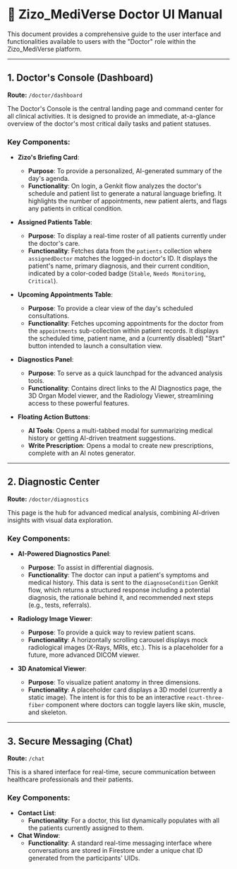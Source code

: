 # 📖 Zizo_MediVerse Doctor UI Manual

This document provides a comprehensive guide to the user interface and functionalities available to users with the "Doctor" role within the Zizo_MediVerse platform.

---

## 1. Doctor's Console (Dashboard)

**Route:** `/doctor/dashboard`

The Doctor's Console is the central landing page and command center for all clinical activities. It is designed to provide an immediate, at-a-glance overview of the doctor's most critical daily tasks and patient statuses.

### Key Components:

- **Zizo's Briefing Card**:
  - **Purpose**: To provide a personalized, AI-generated summary of the day's agenda.
  - **Functionality**: On login, a Genkit flow analyzes the doctor's schedule and patient list to generate a natural language briefing. It highlights the number of appointments, new patient alerts, and flags any patients in critical condition.

- **Assigned Patients Table**:
  - **Purpose**: To display a real-time roster of all patients currently under the doctor's care.
  - **Functionality**: Fetches data from the `patients` collection where `assignedDoctor` matches the logged-in doctor's ID. It displays the patient's name, primary diagnosis, and their current condition, indicated by a color-coded badge (`Stable`, `Needs Monitoring`, `Critical`).

- **Upcoming Appointments Table**:
  - **Purpose**: To provide a clear view of the day's scheduled consultations.
  - **Functionality**: Fetches upcoming appointments for the doctor from the `appointments` sub-collection within patient records. It displays the scheduled time, patient name, and a (currently disabled) "Start" button intended to launch a consultation view.

- **Diagnostics Panel**:
  - **Purpose**: To serve as a quick launchpad for the advanced analysis tools.
  - **Functionality**: Contains direct links to the AI Diagnostics page, the 3D Organ Model viewer, and the Radiology Viewer, streamlining access to these powerful features.

- **Floating Action Buttons**:
  - **AI Tools**: Opens a multi-tabbed modal for summarizing medical history or getting AI-driven treatment suggestions.
  - **Write Prescription**: Opens a modal to create new prescriptions, complete with an AI notes generator.

---

## 2. Diagnostic Center

**Route:** `/doctor/diagnostics`

This page is the hub for advanced medical analysis, combining AI-driven insights with visual data exploration.

### Key Components:

- **AI-Powered Diagnostics Panel**:
  - **Purpose**: To assist in differential diagnosis.
  - **Functionality**: The doctor can input a patient's symptoms and medical history. This data is sent to the `diagnoseCondition` Genkit flow, which returns a structured response including a potential diagnosis, the rationale behind it, and recommended next steps (e.g., tests, referrals).

- **Radiology Image Viewer**:
  - **Purpose**: To provide a quick way to review patient scans.
  - **Functionality**: A horizontally scrolling carousel displays mock radiological images (X-Rays, MRIs, etc.). This is a placeholder for a future, more advanced DICOM viewer.

- **3D Anatomical Viewer**:
  - **Purpose**: To visualize patient anatomy in three dimensions.
  - **Functionality**: A placeholder card displays a 3D model (currently a static image). The intent is for this to be an interactive `react-three-fiber` component where doctors can toggle layers like skin, muscle, and skeleton.

---

## 3. Secure Messaging (Chat)

**Route:** `/chat`

This is a shared interface for real-time, secure communication between healthcare professionals and their patients.

### Key Components:

- **Contact List**:
  - **Functionality**: For a doctor, this list dynamically populates with all the patients currently assigned to them.
- **Chat Window**:
  - **Functionality**: A standard real-time messaging interface where conversations are stored in Firestore under a unique chat ID generated from the participants' UIDs.
